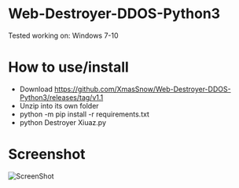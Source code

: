 # Web-Destroyer-DDOS-Python3
Tested working on:
Windows 7-10

# How to use/install
- Download https://github.com/XmasSnow/Web-Destroyer-DDOS-Python3/releases/tag/v1.1
- Unzip into its own folder 
- python -m pip install -r requirements.txt
- python Destroyer Xiuaz.py

# Screenshot
![ScreenShot](https://i.ibb.co/9GDxDPQ/Screenshot-2.png)
